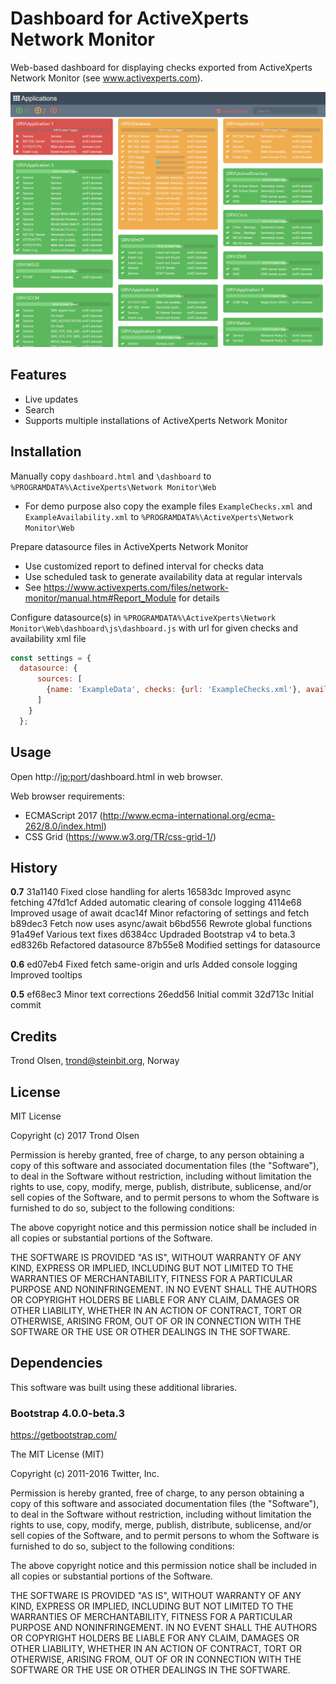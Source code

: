 # Dashboard for ActiveXperts Network Monitor

Web-based dashboard for displaying checks exported from ActiveXperts Network Monitor (see www.activexperts.com).

![Screenshot](README.png "Screenshot")

## Features

* Live updates
* Search
* Supports multiple installations of ActiveXperts Network Monitor

## Installation

Manually copy `dashboard.html` and `\dashboard` to `%PROGRAMDATA%\ActiveXperts\Network Monitor\Web`
* For demo purpose also copy the example files `ExampleChecks.xml` and `ExampleAvailability.xml` to `%PROGRAMDATA%\ActiveXperts\Network Monitor\Web`

Prepare datasource files in ActiveXperts Network Monitor
* Use customized report to defined interval for checks data
* Use scheduled task to generate availability data at regular intervals
* See https://www.activexperts.com/files/network-monitor/manual.htm#Report_Module for details

Configure datasource(s) in `%PROGRAMDATA%\ActiveXperts\Network Monitor\Web\dashboard\js\dashboard.js` with url for given checks and availability xml file
```javascript
const settings = {
  datasource: {
      sources: [
        {name: 'ExampleData', checks: {url: 'ExampleChecks.xml'}, availability: {url: 'ExampleAvailabilty.xml'}}
      ]
    }
  };
```

## Usage

Open http://<ip:port>/dashboard.html in web browser.

Web browser requirements:
 - ECMAScript 2017 (http://www.ecma-international.org/ecma-262/8.0/index.html)
 - CSS Grid (https://www.w3.org/TR/css-grid-1/)

## History

**0.7**
31a1140 Fixed close handling for alerts
16583dc Improved async fetching
47fd1cf Added automatic clearing of console logging
4114e68 Improved usage of await
dcac14f Minor refactoring of settings and fetch
b89dec3 Fetch now uses async/await
b6bd556 Rewrote global functions
91a49ef Various text fixes
d6384cc Updraded Bootstrap v4 to beta.3
ed8326b Refactored datasource
87b55e8 Modified settings for datasource

**0.6**
ed07eb4 Fixed fetch same-origin and urls Added console logging Improved tooltips

**0.5**
ef68ec3 Minor text corrections
26edd56 Initial commit
32d713c Initial commit

## Credits

Trond Olsen, trond@steinbit.org, Norway

## License

MIT License

Copyright (c) 2017 Trond Olsen

Permission is hereby granted, free of charge, to any person obtaining a copy
of this software and associated documentation files (the "Software"), to deal
in the Software without restriction, including without limitation the rights
to use, copy, modify, merge, publish, distribute, sublicense, and/or sell
copies of the Software, and to permit persons to whom the Software is
furnished to do so, subject to the following conditions:

The above copyright notice and this permission notice shall be included in all
copies or substantial portions of the Software.

THE SOFTWARE IS PROVIDED "AS IS", WITHOUT WARRANTY OF ANY KIND, EXPRESS OR
IMPLIED, INCLUDING BUT NOT LIMITED TO THE WARRANTIES OF MERCHANTABILITY,
FITNESS FOR A PARTICULAR PURPOSE AND NONINFRINGEMENT. IN NO EVENT SHALL THE
AUTHORS OR COPYRIGHT HOLDERS BE LIABLE FOR ANY CLAIM, DAMAGES OR OTHER
LIABILITY, WHETHER IN AN ACTION OF CONTRACT, TORT OR OTHERWISE, ARISING FROM,
OUT OF OR IN CONNECTION WITH THE SOFTWARE OR THE USE OR OTHER DEALINGS IN THE
SOFTWARE.

## Dependencies

This software was built using these additional libraries.

### Bootstrap 4.0.0-beta.3

https://getbootstrap.com/

The MIT License (MIT)

Copyright (c) 2011-2016 Twitter, Inc.

Permission is hereby granted, free of charge, to any person obtaining a copy
of this software and associated documentation files (the "Software"), to deal
in the Software without restriction, including without limitation the rights
to use, copy, modify, merge, publish, distribute, sublicense, and/or sell
copies of the Software, and to permit persons to whom the Software is
furnished to do so, subject to the following conditions:

The above copyright notice and this permission notice shall be included in
all copies or substantial portions of the Software.

THE SOFTWARE IS PROVIDED "AS IS", WITHOUT WARRANTY OF ANY KIND, EXPRESS OR
IMPLIED, INCLUDING BUT NOT LIMITED TO THE WARRANTIES OF MERCHANTABILITY,
FITNESS FOR A PARTICULAR PURPOSE AND NONINFRINGEMENT. IN NO EVENT SHALL THE
AUTHORS OR COPYRIGHT HOLDERS BE LIABLE FOR ANY CLAIM, DAMAGES OR OTHER
LIABILITY, WHETHER IN AN ACTION OF CONTRACT, TORT OR OTHERWISE, ARISING FROM,
OUT OF OR IN CONNECTION WITH THE SOFTWARE OR THE USE OR OTHER DEALINGS IN
THE SOFTWARE.
